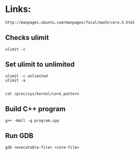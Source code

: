 # Links:
    http://manpages.ubuntu.com/manpages/focal/man5/core.5.html

## Checks ulimit
    ulimit -c

## Set ulimit to unlimited
    ulimit -c unlimited 
    ulimit -a 

##
    cat /proc/sys/kernel/core_pattern
    
    
## Build C++ program
    g++ -Wall -g program.cpp
    
## Run GDB
    gdb <executable-file> <core-file>
    
    
